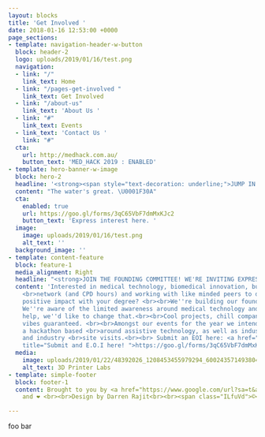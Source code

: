 ```yaml
---
layout: blocks
title: 'Get Involved '
date: 2018-01-16 12:53:00 +0000
page_sections:
- template: navigation-header-w-button
  block: header-2
  logo: uploads/2019/01/16/test.png
  navigation:
  - link: "/"
    link_text: Home
  - link: "/pages-get-involved "
    link_text: Get Involved
  - link: "/about-us"
    link_text: 'About Us '
  - link: "#"
    link_text: Events
  - link_text: 'Contact Us '
    link: "#"
  cta:
    url: http://medhack.com.au/
    button_text: 'MED_HACK 2019 : ENABLED'
- template: hero-banner-w-image
  block: hero-2
  headline: '<strong><span style="text-decoration: underline;">JUMP IN AND GET INVOLVED.</span></strong>'
  content: "The water's great. \U0001F30A"
  cta:
    enabled: true
    url: https://goo.gl/forms/3qC65VbF7dmMxKJc2
    button_text: 'Express interest here. '
  image:
    image: uploads/2019/01/16/test.png
    alt_text: ''
  background_image: ''
- template: content-feature
  block: feature-1
  media_alignment: Right
  headline: "<strong>JOIN THE FOUNDING COMMITTEE! WE'RE INVITING EXPRESSIONS OF INTEREST.</strong>"
  content: 'Interested in medical technology, biomedical innovation, building your
    <br>network (and CPD hours) and working with like minded peers to develop achieve
    positive impact with your degree? <br><br>We''re building our founding committee.
    We''re aware of the limited awareness around medical technology and with your
    help, we''d like to change that.<br><br>Cool projects, chill company and good
    vibes guaranteed. <br><br>Amongst our events for the year we intend on running
    a hackathon based <br>around assistive technology, as well as industry nights
    and industry <br>site visits.<br><br> Submit an EOI here: <a href="https://goo.gl/forms/3qC65VbF7dmMxKJc2"
    title="Submit and E.O.I here! ">https://goo.gl/forms/3qC65VbF7dmMxKJc2</a>'
  media:
    image: uploads/2019/01/22/48392026_1208453455979294_6002435714938044416_o.jpg
    alt_text: 3D Printer Labs
- template: simple-footer
  block: footer-1
  content: Brought to you by <a href="https://www.google.com/url?sa=t&amp;rct=j&amp;q=&amp;esrc=s&amp;source=web&amp;cd=1&amp;ved=2ahUKEwin6oDO6_jfAhU5JrkGHTYaBOIQFjAAegQIWxAB&amp;url=https%3A%2F%2Femojipedia.org%2Fhot-beverage%2F&amp;usg=AOvVaw0KJlePCXwWJuOaMjwfX5yf">☕</a>
    and ❤️ <br><br>Design by Darren Rajit<br><br><span class="ILfuVd">©</span>  MYMI

---
```

foo bar